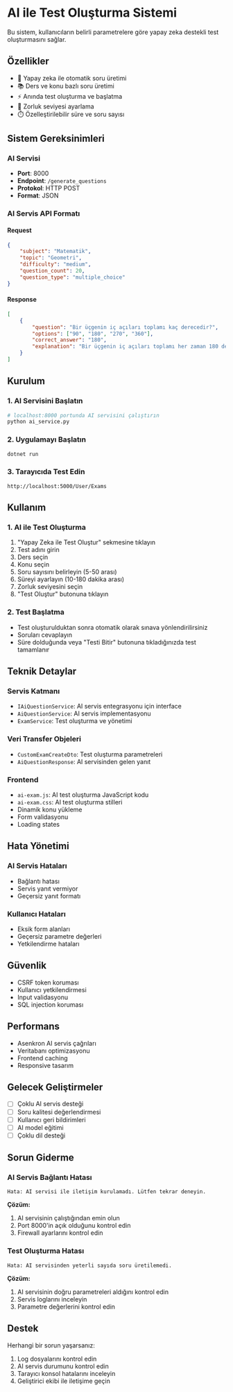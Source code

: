 # AI ile Test Oluşturma Sistemi

Bu sistem, kullanıcıların belirli parametrelere göre yapay zeka destekli test oluşturmasını sağlar.

## Özellikler

- 🤖 Yapay zeka ile otomatik soru üretimi
- 📚 Ders ve konu bazlı soru üretimi
- ⚡ Anında test oluşturma ve başlatma
- 🎯 Zorluk seviyesi ayarlama
- ⏱️ Özelleştirilebilir süre ve soru sayısı

## Sistem Gereksinimleri

### AI Servisi
- **Port**: 8000
- **Endpoint**: `/generate_questions`
- **Protokol**: HTTP POST
- **Format**: JSON

### AI Servis API Formatı

#### Request
```json
{
    "subject": "Matematik",
    "topic": "Geometri",
    "difficulty": "medium",
    "question_count": 20,
    "question_type": "multiple_choice"
}
```

#### Response
```json
[
    {
        "question": "Bir üçgenin iç açıları toplamı kaç derecedir?",
        "options": ["90", "180", "270", "360"],
        "correct_answer": "180",
        "explanation": "Bir üçgenin iç açıları toplamı her zaman 180 derecedir."
    }
]
```

## Kurulum

### 1. AI Servisini Başlatın
```bash
# localhost:8000 portunda AI servisini çalıştırın
python ai_service.py
```

### 2. Uygulamayı Başlatın
```bash
dotnet run
```

### 3. Tarayıcıda Test Edin
```
http://localhost:5000/User/Exams
```

## Kullanım

### 1. AI ile Test Oluşturma
1. "Yapay Zeka ile Test Oluştur" sekmesine tıklayın
2. Test adını girin
3. Ders seçin
4. Konu seçin
5. Soru sayısını belirleyin (5-50 arası)
6. Süreyi ayarlayın (10-180 dakika arası)
7. Zorluk seviyesini seçin
8. "Test Oluştur" butonuna tıklayın

### 2. Test Başlatma
- Test oluşturulduktan sonra otomatik olarak sınava yönlendirilirsiniz
- Soruları cevaplayın
- Süre dolduğunda veya "Testi Bitir" butonuna tıkladığınızda test tamamlanır

## Teknik Detaylar

### Servis Katmanı
- `IAiQuestionService`: AI servis entegrasyonu için interface
- `AiQuestionService`: AI servis implementasyonu
- `ExamService`: Test oluşturma ve yönetimi

### Veri Transfer Objeleri
- `CustomExamCreateDto`: Test oluşturma parametreleri
- `AiQuestionResponse`: AI servisinden gelen yanıt

### Frontend
- `ai-exam.js`: AI test oluşturma JavaScript kodu
- `ai-exam.css`: AI test oluşturma stilleri
- Dinamik konu yükleme
- Form validasyonu
- Loading states

## Hata Yönetimi

### AI Servis Hataları
- Bağlantı hatası
- Servis yanıt vermiyor
- Geçersiz yanıt formatı

### Kullanıcı Hataları
- Eksik form alanları
- Geçersiz parametre değerleri
- Yetkilendirme hataları

## Güvenlik

- CSRF token koruması
- Kullanıcı yetkilendirmesi
- Input validasyonu
- SQL injection koruması

## Performans

- Asenkron AI servis çağrıları
- Veritabanı optimizasyonu
- Frontend caching
- Responsive tasarım

## Gelecek Geliştirmeler

- [ ] Çoklu AI servis desteği
- [ ] Soru kalitesi değerlendirmesi
- [ ] Kullanıcı geri bildirimleri
- [ ] AI model eğitimi
- [ ] Çoklu dil desteği

## Sorun Giderme

### AI Servis Bağlantı Hatası
```
Hata: AI servisi ile iletişim kurulamadı. Lütfen tekrar deneyin.
```

**Çözüm:**
1. AI servisinin çalıştığından emin olun
2. Port 8000'in açık olduğunu kontrol edin
3. Firewall ayarlarını kontrol edin

### Test Oluşturma Hatası
```
Hata: AI servisinden yeterli sayıda soru üretilemedi.
```

**Çözüm:**
1. AI servisinin doğru parametreleri aldığını kontrol edin
2. Servis loglarını inceleyin
3. Parametre değerlerini kontrol edin

## Destek

Herhangi bir sorun yaşarsanız:
1. Log dosyalarını kontrol edin
2. AI servis durumunu kontrol edin
3. Tarayıcı konsol hatalarını inceleyin
4. Geliştirici ekibi ile iletişime geçin
